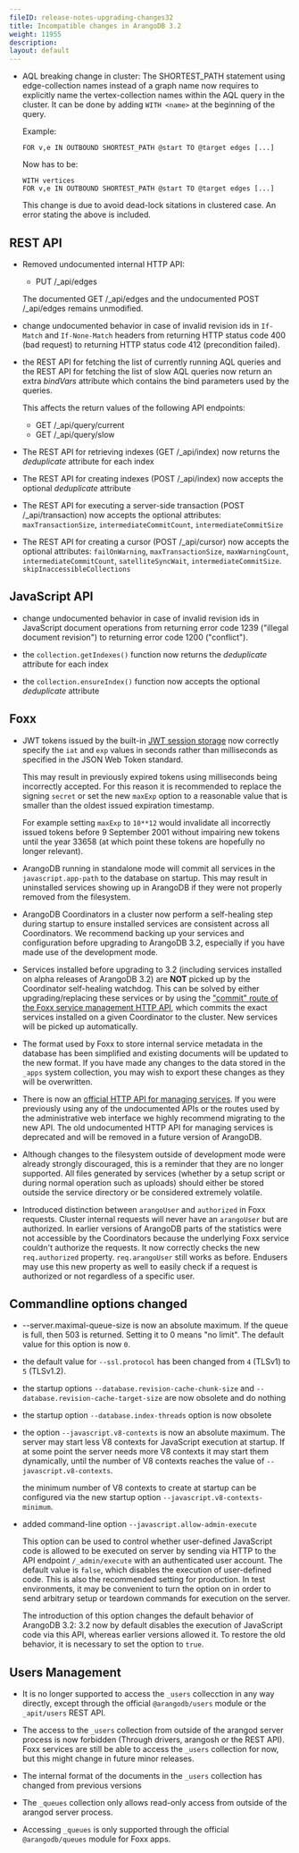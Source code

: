 ```yaml
---
fileID: release-notes-upgrading-changes32
title: Incompatible changes in ArangoDB 3.2
weight: 11955
description: 
layout: default
---
```

* AQL breaking change in cluster:
  The SHORTEST_PATH statement using edge-collection names instead
  of a graph name now requires to explicitly name the vertex-collection names
  within the AQL query in the cluster. It can be done by adding `WITH <name>`
  at the beginning of the query.

  Example:
  ```
  FOR v,e IN OUTBOUND SHORTEST_PATH @start TO @target edges [...]
  ```

  Now has to be:

  ```
  WITH vertices
  FOR v,e IN OUTBOUND SHORTEST_PATH @start TO @target edges [...]
  ```

  This change is due to avoid dead-lock sitations in clustered case.
  An error stating the above is included.


## REST API

* Removed undocumented internal HTTP API:
  * PUT /_api/edges

  The documented GET /_api/edges and the undocumented POST /_api/edges remains unmodified.

* change undocumented behavior in case of invalid revision ids in
  `If-Match` and `If-None-Match` headers from returning HTTP status code 400 (bad request)
  to returning HTTP status code 412 (precondition failed).

* the REST API for fetching the list of currently running AQL queries and the REST API
  for fetching the list of slow AQL queries now return an extra *bindVars* attribute which
  contains the bind parameters used by the queries.

  This affects the return values of the following API endpoints:
  * GET /_api/query/current
  * GET /_api/query/slow

* The REST API for retrieving indexes (GET /_api/index) now returns the *deduplicate*
  attribute for each index

* The REST API for creating indexes (POST /_api/index) now accepts the optional *deduplicate*
  attribute

* The REST API for executing a server-side transaction (POST /_api/transaction) now accepts the optional attributes: `maxTransactionSize`, `intermediateCommitCount`, `intermediateCommitSize`

* The REST API for creating a cursor (POST /_api/cursor) now accepts the optional attributes: `failOnWarning`, `maxTransactionSize`, `maxWarningCount`, `intermediateCommitCount`, `satelliteSyncWait`, `intermediateCommitSize`. `skipInaccessibleCollections`

## JavaScript API

* change undocumented behavior in case of invalid revision ids in
  JavaScript document operations from returning error code 1239 ("illegal document revision")
  to returning error code 1200 ("conflict").

* the `collection.getIndexes()` function now returns the *deduplicate* attribute for each index

* the `collection.ensureIndex()` function now accepts the optional *deduplicate* attribute


## Foxx

* JWT tokens issued by the built-in [JWT session storage](../../foxx-microservices/reference/sessions-middleware/session-storages/foxx-reference-sessions-storages-jwt) now correctly specify the `iat` and `exp` values in seconds rather than milliseconds as specified in the JSON Web Token standard.

  This may result in previously expired tokens using milliseconds being incorrectly accepted. For this reason it is recommended to replace the signing `secret` or set the new `maxExp` option to a reasonable value that is smaller than the oldest issued expiration timestamp.

  For example setting `maxExp` to `10**12` would invalidate all incorrectly issued tokens before 9 September 2001 without impairing new tokens until the year 33658 (at which point these tokens are hopefully no longer relevant).

* ArangoDB running in standalone mode will commit all services in the `javascript.app-path` to the database on startup. This may result in uninstalled services showing up in ArangoDB if they were not properly removed from the filesystem.

* ArangoDB Coordinators in a cluster now perform a self-healing step during startup to ensure installed services are consistent across all Coordinators. We recommend backing up your services and configuration before upgrading to ArangoDB 3.2, especially if you have made use of the development mode.

* Services installed before upgrading to 3.2 (including services installed on alpha releases of ArangoDB 3.2) are **NOT** picked up by the Coordinator self-healing watchdog. This can be solved by either upgrading/replacing these services or by using the ["commit" route of the Foxx service management HTTP API](../../http/foxx-services/foxx-miscellaneous), which commits the exact services installed on a given Coordinator to the cluster. New services will be picked up automatically.

* The format used by Foxx to store internal service metadata in the database has been simplified and existing documents will be updated to the new format. If you have made any changes to the data stored in the `_apps` system collection, you may wish to export these changes as they will be overwritten.

* There is now an [official HTTP API for managing services](../../foxx-microservices/). If you were previously using any of the undocumented APIs or the routes used by the administrative web interface we highly recommend migrating to the new API. The old undocumented HTTP API for managing services is deprecated and will be removed in a future version of ArangoDB.

* Although changes to the filesystem outside of development mode were already strongly discouraged, this is a reminder that they are no longer supported. All files generated by services (whether by a setup script or during normal operation such as uploads) should either be stored outside the service directory or be considered extremely volatile.

* Introduced distinction between `arangoUser` and `authorized` in Foxx requests. Cluster internal requests will never have an `arangoUser` but are authorized. In earlier versions of ArangoDB parts of the statistics were not accessible by the Coordinators because the underlying Foxx service couldn't authorize the requests. It now correctly checks the new `req.authorized` property. `req.arangoUser` still works as before. Endusers may use this new property as well to easily check if a request is authorized or not regardless of a specific user.


## Commandline options changed

* --server.maximal-queue-size is now an absolute maximum. If the queue is
  full, then 503 is returned. Setting it to 0 means "no limit". The default
  value for this option is now `0`.

* the default value for `--ssl.protocol` has been changed from `4` (TLSv1) to `5` (TLSv1.2).

* the startup options `--database.revision-cache-chunk-size` and
  `--database.revision-cache-target-size` are now obsolete and do nothing

* the startup option `--database.index-threads` option is now obsolete

* the option `--javascript.v8-contexts` is now an absolute maximum. The server
  may start less V8 contexts for JavaScript execution at startup. If at some
  point the server needs more V8 contexts it may start them dynamically, until
  the number of V8 contexts reaches the value of `--javascript.v8-contexts`.

  the minimum number of V8 contexts to create at startup can be configured via
  the new startup option `--javascript.v8-contexts-minimum`.

* added command-line option `--javascript.allow-admin-execute`

  This option can be used to control whether user-defined JavaScript code
  is allowed to be executed on server by sending via HTTP to the API endpoint
  `/_admin/execute`  with an authenticated user account.
  The default value is `false`, which disables the execution of user-defined
  code. This is also the recommended setting for production. In test environments,
  it may be convenient to turn the option on in order to send arbitrary setup
  or teardown commands for execution on the server.

  The introduction of this option changes the default behavior of ArangoDB 3.2:
  3.2 now by default disables the execution of JavaScript code via this API,
  whereas earlier versions allowed it. To restore the old behavior, it is
  necessary to set the option to `true`.


## Users Management

* It is no longer supported to access the `_users` collecction in any way directly, except through the official `@arangodb/users` module or the `_apit/users` REST API.

* The access to the `_users` collection from outside of the arangod server process is now forbidden (Through drivers, arangosh or the REST API). Foxx services are still be able to access the `_users` collection for now, but this might change in future minor releases.

* The internal format of the documents in the `_users` collection has changed from previous versions

* The `_queues` collection only allows read-only access from outside of the arangod server process.

* Accessing `_queues` is only supported through the official `@arangodb/queues` module for Foxx apps.
